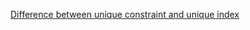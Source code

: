 [Difference between unique constraint and unique index](http://www.dbasupport.com/forums/showthread.php?24558-Difference-between-unique-constraint-and-unique-index)

